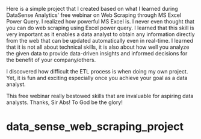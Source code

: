 Here is a simple project that I created based on what I learned during DataSense Analytics' free webinar on Web Scraping through MS Excel Power Query.
I realized how powerful MS Excel is. I never even thought that you can do web scraping using Excel power query. I learned that this skill is very important as it enables a data analyst to obtain any information directly from the web that can be updated automatically even in real-time. I learned that it is not all about technical skills, it is also about how well you analyze the given data to provide data-driven insights and informed decisions for the benefit of your company/others.

I discovered how difficult the ETL process is when doing my own project. Yet, it is fun and exciting especially once you achieve your goal as a data analyst. 



This free webinar really bestowed skills that are invaluable for aspiring data analysts. Thanks, Sir Abs! To God be the glory!



# data_sense_web_scraping_project
